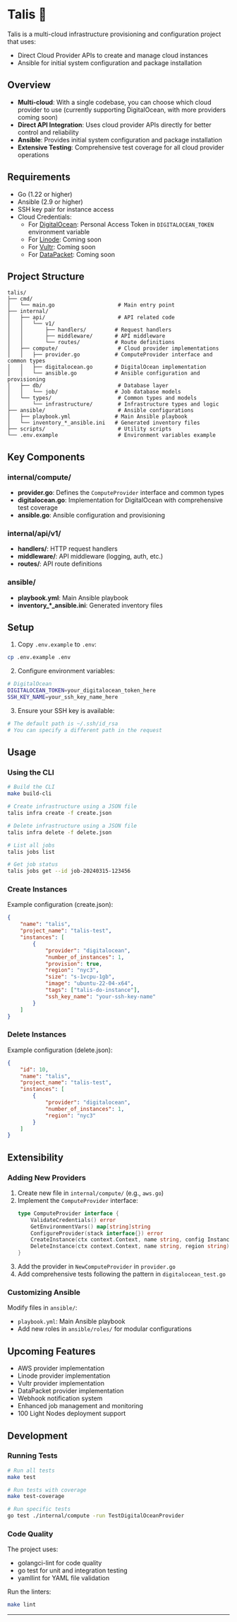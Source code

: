 # Talis 🦍

Talis is a multi-cloud infrastructure provisioning and configuration project that uses:

- Direct Cloud Provider APIs to create and manage cloud instances
- Ansible for initial system configuration and package installation

## Overview

- **Multi-cloud**: With a single codebase, you can choose which cloud provider to use (currently supporting DigitalOcean, with more providers coming soon)
- **Direct API Integration**: Uses cloud provider APIs directly for better control and reliability
- **Ansible**: Provides initial system configuration and package installation
- **Extensive Testing**: Comprehensive test coverage for all cloud provider operations

## Requirements

- Go (1.22 or higher)
- Ansible (2.9 or higher)
- SSH key pair for instance access
- Cloud Credentials:
  - For [DigitalOcean](https://www.digitalocean.com/): Personal Access Token in `DIGITALOCEAN_TOKEN` environment variable
  - For [Linode](https://www.linode.com/): Coming soon
  - For [Vultr](https://www.vultr.com/): Coming soon
  - For [DataPacket](https://www.datapacket.com/): Coming soon

## Project Structure

```
talis/
├── cmd/
│   └── main.go                    # Main entry point
├── internal/
│   ├── api/                       # API related code
│   │   └── v1/
│   │       ├── handlers/         # Request handlers
│   │       ├── middleware/       # API middleware
│   │       └── routes/           # Route definitions
│   ├── compute/                   # Cloud provider implementations
│   │   ├── provider.go           # ComputeProvider interface and common types
│   │   ├── digitalocean.go       # DigitalOcean implementation
│   │   └── ansible.go            # Ansible configuration and provisioning
│   ├── db/                        # Database layer
│   │   └── job/                  # Job database models
│   └── types/                     # Common types and models
│       └── infrastructure/        # Infrastructure types and logic
├── ansible/                       # Ansible configurations
│   ├── playbook.yml              # Main Ansible playbook
│   └── inventory_*_ansible.ini   # Generated inventory files
├── scripts/                       # Utility scripts
└── .env.example                   # Environment variables example
```

## Key Components

### internal/compute/
- **provider.go**: Defines the `ComputeProvider` interface and common types
- **digitalocean.go**: Implementation for DigitalOcean with comprehensive test coverage
- **ansible.go**: Ansible configuration and provisioning

### internal/api/v1/
- **handlers/**: HTTP request handlers
- **middleware/**: API middleware (logging, auth, etc.)
- **routes/**: API route definitions

### ansible/
- **playbook.yml**: Main Ansible playbook
- **inventory_*_ansible.ini**: Generated inventory files

## Setup

1. Copy `.env.example` to `.env`:
```bash
cp .env.example .env
```

2. Configure environment variables:
```bash
# DigitalOcean
DIGITALOCEAN_TOKEN=your_digitalocean_token_here
SSH_KEY_NAME=your_ssh_key_name_here
```

3. Ensure your SSH key is available:
```bash
# The default path is ~/.ssh/id_rsa
# You can specify a different path in the request
```

## Usage

### Using the CLI

```bash
# Build the CLI
make build-cli

# Create infrastructure using a JSON file
talis infra create -f create.json

# Delete infrastructure using a JSON file
talis infra delete -f delete.json

# List all jobs
talis jobs list

# Get job status
talis jobs get --id job-20240315-123456
```

### Create Instances

Example configuration (create.json):
```json
{
    "name": "talis",
    "project_name": "talis-test",
    "instances": [
        {
            "provider": "digitalocean",
            "number_of_instances": 1,
            "provision": true,
            "region": "nyc3",
            "size": "s-1vcpu-1gb",
            "image": "ubuntu-22-04-x64",
            "tags": ["talis-do-instance"],
            "ssh_key_name": "your-ssh-key-name"
        }
    ]
}
```

### Delete Instances

Example configuration (delete.json):
```json
{
    "id": 10,
    "name": "talis",
    "project_name": "talis-test",
    "instances": [
        {
            "provider": "digitalocean",
            "number_of_instances": 1,
            "region": "nyc3"
        }
    ]
}
```

## Extensibility

### Adding New Providers

1. Create new file in `internal/compute/` (e.g., `aws.go`)
2. Implement the `ComputeProvider` interface:
   ```go
   type ComputeProvider interface {
       ValidateCredentials() error
       GetEnvironmentVars() map[string]string
       ConfigureProvider(stack interface{}) error
       CreateInstance(ctx context.Context, name string, config InstanceConfig) ([]InstanceInfo, error)
       DeleteInstance(ctx context.Context, name string, region string) error
   }
   ```
3. Add the provider in `NewComputeProvider` in `provider.go`
4. Add comprehensive tests following the pattern in `digitalocean_test.go`

### Customizing Ansible

Modify files in `ansible/`:
- `playbook.yml`: Main Ansible playbook
- Add new roles in `ansible/roles/` for modular configurations

## Upcoming Features

- AWS provider implementation
- Linode provider implementation
- Vultr provider implementation
- DataPacket provider implementation
- Webhook notification system
- Enhanced job management and monitoring
- 100 Light Nodes deployment support

## Development

### Running Tests

```bash
# Run all tests
make test

# Run tests with coverage
make test-coverage

# Run specific tests
go test ./internal/compute -run TestDigitalOceanProvider
```

### Code Quality

The project uses:
- golangci-lint for code quality
- go test for unit and integration testing
- yamllint for YAML file validation

Run the linters:
```bash
make lint
```

---
